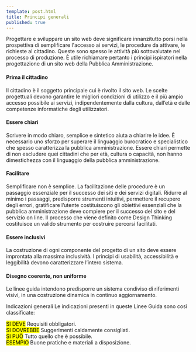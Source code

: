 ```yaml
---
template: post.html
title: Principi generali
published: true
---
```


Progettare e sviluppare un sito web deve significare innanzitutto porsi nella prospettiva di semplificare l'accesso ai servizi, le procedure da attivare, le richieste al cittadino. 
Queste sono spesso le attività più sottovalutate nel processo di produzione.
È utile richiamare pertanto i principi ispiratori nella progettazione di un sito web della Pubblica Amministrazione.

#### Prima il cittadino
Il cittadino è il soggetto principale cui è rivolto il sito web.
Le scelte progettuali devono garantire le migliori condizioni di utilizzo e il più ampio accesso possibile ai servizi, indipendentemente dalla cultura, dall’età e dalle competenze informatiche degli utilizzatori.

#### Essere chiari
Scrivere in modo chiaro, semplice e sintetico aiuta a chiarire le idee. È necessario uno sforzo per superare il linguaggio 
burocratico e specialistico che spesso caratterizza la pubblica amministrazione. Essere chiari permette di non escludere quei cittadini che per età, cultura o capacità, non hanno dimestichezza con il linguaggio della pubblica amministrazione. 

#### Facilitare

Semplificare non è semplice. La facilitazione delle procedure è un passaggio essenziale per il 
successo dei siti e dei servizi digitali. Ridurre al minimo i passaggi, predisporre strumenti intuitivi, permettere il recupero degli errori, gratificare l’utente costituiscono gli obiettivi essenziali che la pubblica amministrazione deve compiere per il successo del sito e del servizio on line. Il processo che viene definito come Design Thinking costituisce un valido strumento per costruire percorsi facilitati.

#### Essere inclusivi
La costruzione di ogni componente del progetto di un sito  deve essere improntata alla massima inclusività. 
I principi di usabilità, accessibilità e leggibilità devono caratterizzare l’intero sistema.

#### Disegno coerente, non uniforme
Le linee guida intendono predisporre un sistema condiviso di riferimenti visivi, in una costruzione dinamica in continuo aggiornamento. 

Indicazioni generali
Le indicazioni presenti in queste Linee Guida sono così classificate:

<div class="lg-callout lg-callout-must">
<mark>SI DEVE</mark>
Requisiti obbligatori.
</div>

<div class="lg-callout lg-callout-should">
<mark>SI DOVREBBE</mark>
Suggerimenti caldamente consigliati.
</div>

<div class="lg-callout lg-callout-could">
<mark>SI PUÒ</mark>
Tutto quello che è possibile.
</div>

<div class="lg-callout lg-callout-example">
<mark>ESEMPIO</mark>
Buone pratiche e materiali a disposizione.
</div>
